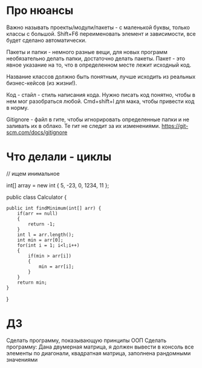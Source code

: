 # Про нюансы
Важно называть проекты/модули/пакеты - с маленькой буквы, только классы с большой.
Shift+F6 переименовать элемент и зависимости, все будет сделано автоматически.

Пакеты и папки - немного разные вещи, для новых программ необязательно делать папки, достаточно делать пакеты.
Пакет - это явное указание на то, что в определенном месте лежит исходный код.

Название классов должно быть понятным, лучше исходить из реальных бизнес-кейсов (из жизни!).

Код - стайл - стиль написания кода. Нужно писать код понятно, чтобы в нем мог разобраться любой.
Cmd+shift+l для мака, чтобы привести код в норму.

Gitignore - файл в гите, чтобы игнорировать определенные папки и не заливать их в облако.
Те гит не следит за их изменениями.
https://git-scm.com/docs/gitignore


# Что делали - циклы
// ищем инимальное

int[] array = new int { 5, -23, 0, 1234, 11 };

public class Calculator {

    public int findMinimum(int[] arr) {
        if(arr == null)
        {
            return -1;
        }
        int l = arr.length();
        int min = arr[0];
        for(int i = 1; i<l;i++)
        {
            if(min > arr[i])
            {
                min = arr[i];
            }
        }
        return min;
    }
}

# ДЗ
Сделать программу, показывающую принципы ООП
Сделать программу:
Дана двумерная матрица, я должен вывести в консоль все элементы по диагонали, квадратная матрица, заполнена рандомными значениями

